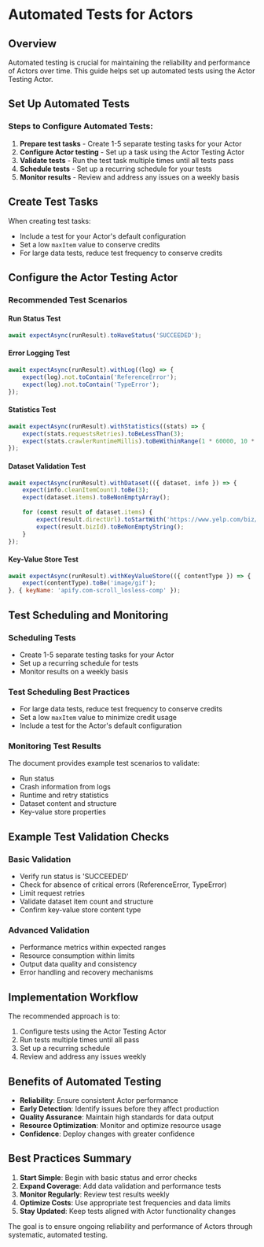 # Automated Tests for Actors

## Overview

Automated testing is crucial for maintaining the reliability and performance of Actors over time. This guide helps set up automated tests using the Actor Testing Actor.

## Set Up Automated Tests

### Steps to Configure Automated Tests:

1. **Prepare test tasks** - Create 1-5 separate testing tasks for your Actor
2. **Configure Actor testing** - Set up a task using the Actor Testing Actor
3. **Validate tests** - Run the test task multiple times until all tests pass
4. **Schedule tests** - Set up a recurring schedule for your tests
5. **Monitor results** - Review and address any issues on a weekly basis

## Create Test Tasks

When creating test tasks:
- Include a test for your Actor's default configuration
- Set a low `maxItem` value to conserve credits
- For large data tests, reduce test frequency to conserve credits

## Configure the Actor Testing Actor

### Recommended Test Scenarios

#### Run Status Test
```javascript
await expectAsync(runResult).toHaveStatus('SUCCEEDED');
```

#### Error Logging Test
```javascript
await expectAsync(runResult).withLog((log) => {
    expect(log).not.toContain('ReferenceError');
    expect(log).not.toContain('TypeError');
});
```

#### Statistics Test
```javascript
await expectAsync(runResult).withStatistics((stats) => {
    expect(stats.requestsRetries).toBeLessThan(3);
    expect(stats.crawlerRuntimeMillis).toBeWithinRange(1 * 60000, 10 * 60000);
});
```

#### Dataset Validation Test
```javascript
await expectAsync(runResult).withDataset(({ dataset, info }) => {
    expect(info.cleanItemCount).toBe(3);
    expect(dataset.items).toBeNonEmptyArray();
    
    for (const result of dataset.items) {
        expect(result.directUrl).toStartWith('https://www.yelp.com/biz/');
        expect(result.bizId).toBeNonEmptyString();
    }
});
```

#### Key-Value Store Test
```javascript
await expectAsync(runResult).withKeyValueStore(({ contentType }) => {
    expect(contentType).toBe('image/gif');
}, { keyName: 'apify.com-scroll_losless-comp' });
```

## Test Scheduling and Monitoring

### Scheduling Tests
- Create 1-5 separate testing tasks for your Actor
- Set up a recurring schedule for tests
- Monitor results on a weekly basis

### Test Scheduling Best Practices
- For large data tests, reduce test frequency to conserve credits
- Set a low `maxItem` value to minimize credit usage
- Include a test for the Actor's default configuration

### Monitoring Test Results
The document provides example test scenarios to validate:
- Run status
- Crash information from logs
- Runtime and retry statistics
- Dataset content and structure
- Key-value store properties

## Example Test Validation Checks

### Basic Validation
- Verify run status is 'SUCCEEDED'
- Check for absence of critical errors (ReferenceError, TypeError)
- Limit request retries
- Validate dataset item count and structure
- Confirm key-value store content type

### Advanced Validation
- Performance metrics within expected ranges
- Resource consumption within limits
- Output data quality and consistency
- Error handling and recovery mechanisms

## Implementation Workflow

The recommended approach is to:
1. Configure tests using the Actor Testing Actor
2. Run tests multiple times until all pass
3. Set up a recurring schedule
4. Review and address any issues weekly

## Benefits of Automated Testing

- **Reliability**: Ensure consistent Actor performance
- **Early Detection**: Identify issues before they affect production
- **Quality Assurance**: Maintain high standards for data output
- **Resource Optimization**: Monitor and optimize resource usage
- **Confidence**: Deploy changes with greater confidence

## Best Practices Summary

1. **Start Simple**: Begin with basic status and error checks
2. **Expand Coverage**: Add data validation and performance tests
3. **Monitor Regularly**: Review test results weekly
4. **Optimize Costs**: Use appropriate test frequencies and data limits
5. **Stay Updated**: Keep tests aligned with Actor functionality changes

The goal is to ensure ongoing reliability and performance of Actors through systematic, automated testing.